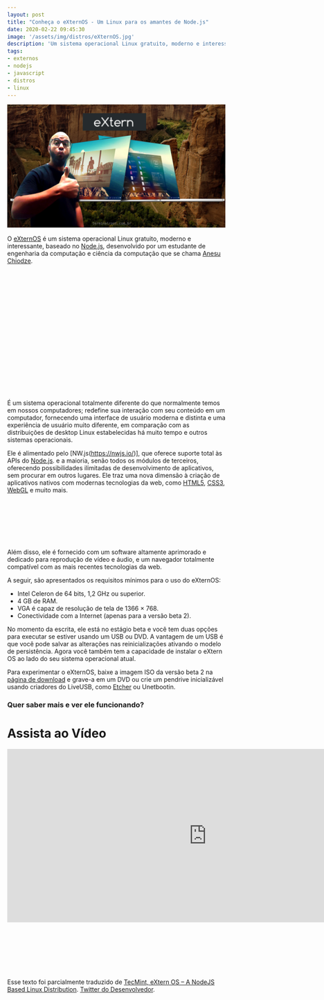 ```yaml
---
layout: post
title: "Conheça o eXternOS - Um Linux para os amantes de Node.js"
date: 2020-02-22 09:45:30
image: '/assets/img/distros/eXternOS.jpg'
description: 'Um sistema operacional Linux gratuito, moderno e interessante, baseado no Node.js'
tags:
- externos
- nodejs
- javascript
- distros
- linux
---
```


![Conheça o eXternOS - Um Linux para os amantes de Node.js](/assets/img/distros/eXternOS.jpg "Conheça o eXternOS - Um Linux para os amantes de Node.js")

O [eXternOS](https://externos.io/) é um sistema operacional Linux gratuito, moderno e interessante, baseado no [Node.js](https://terminalroot.com.br/2019/11/como-instalar-nodejs-no-linux-e-primeiros-passos.html), desenvolvido por um estudante de engenharia da computação e ciência da computação que se chama [Anesu Chiodze](https://www.instagram.com/anesu.chiodze/).

<!-- QUADRADO -->
<script async src="//pagead2.googlesyndication.com/pagead/js/adsbygoogle.js"></script>
<ins class="adsbygoogle"
style="display:inline-block;width:336px;height:280px"
data-ad-client="ca-pub-2838251107855362"
data-ad-slot="5351066970"></ins>
<script>
(adsbygoogle = window.adsbygoogle || []).push({});
</script>

É um sistema operacional totalmente diferente do que normalmente temos em nossos computadores; redefine sua interação com seu conteúdo em um computador, fornecendo uma interface de usuário moderna e distinta e uma experiência de usuário muito diferente, em comparação com as distribuições de desktop Linux estabelecidas há muito tempo e outros sistemas operacionais.

Ele é alimentado pelo [NW.js(https://nwjs.io/)], que oferece suporte total às APIs do [Node.js](https://nodejs.org/). e a maioria, senão todos os módulos de terceiros, oferecendo possibilidades ilimitadas de desenvolvimento de aplicativos, sem procurar em outros lugares. Ele traz uma nova dimensão à criação de aplicativos nativos com modernas tecnologias da web, como [HTML5](https://terminalroot.com.br/2020/01/desenvolvimento-web.html), [CSS3](https://terminalroot.com.br/css), [WebGL](https://get.webgl.org/) e muito mais.

<!-- MINI ANÚNCIO -->
<script async src="//pagead2.googlesyndication.com/pagead/js/adsbygoogle.js"></script>
<!-- Games Root -->
<ins class="adsbygoogle"
style="display:inline-block;width:730px;height:95px"
data-ad-client="ca-pub-2838251107855362"
data-ad-slot="5351066970"></ins>
<script>
(adsbygoogle = window.adsbygoogle || []).push({});
</script>

Além disso, ele é fornecido com um software altamente aprimorado e dedicado para reprodução de vídeo e áudio, e um navegador totalmente compatível com as mais recentes tecnologias da web.

A seguir, são apresentados os requisitos mínimos para o uso do eXternOS:

- Intel Celeron de 64 bits, 1,2 GHz ou superior.
- 4 GB de RAM.
- VGA é capaz de resolução de tela de 1366 × 768.
- Conectividade com a Internet (apenas para a versão beta 2).

No momento da escrita, ele está no estágio beta e você tem duas opções para executar se estiver usando um USB ou DVD. A vantagem de um USB é que você pode salvar as alterações nas reinicializações ativando o modelo de persistência. Agora você também tem a capacidade de instalar o eXtern OS ao lado do seu sistema operacional atual.

Para experimentar o eXternOS, baixe a imagem ISO da versão beta 2 na [página de download](https://externos.io/download) e grave-a em um DVD ou crie um pendrive inicializável usando criadores do LiveUSB, como [Etcher](https://terminalroot.com.br/2019/07/a-maneira-mais-facil-de-gravar-um-iso-no-pendrive-disco-usb.html) ou Unetbootin.

### Quer saber mais e ver ele funcionando?
# Assista ao Vídeo

<iframe width="920" height="400" src="https://www.youtube.com/embed/bZ3EJ86EXEQ" frameborder="0" allow="accelerometer; autoplay; encrypted-media; gyroscope; picture-in-picture" allowfullscreen></iframe>

<!-- MINI ANÚNCIO -->
<script async src="//pagead2.googlesyndication.com/pagead/js/adsbygoogle.js"></script>
<!-- Games Root -->
<ins class="adsbygoogle"
style="display:inline-block;width:730px;height:95px"
data-ad-client="ca-pub-2838251107855362"
data-ad-slot="5351066970"></ins>
<script>
(adsbygoogle = window.adsbygoogle || []).push({});
</script>

<!-- RETANGULO LARGO 2 -->
<script async src="//pagead2.googlesyndication.com/pagead/js/adsbygoogle.js"></script>
<ins class="adsbygoogle"
style="display:block; text-align:center;"
data-ad-layout="in-article"
data-ad-format="fluid"
data-ad-client="ca-pub-2838251107855362"
data-ad-slot="8549252987"></ins>
<script>
(adsbygoogle = window.adsbygoogle || []).push({});
</script>

Esse texto foi parcialmente traduzido de [TecMint, eXtern OS – A NodeJS Based Linux Distribution](https://www.tecmint.com/externos-nodejs-based-linux-distribution/). [Twitter do Desenvolvedor](https://twitter.com/anesuchiodze).


